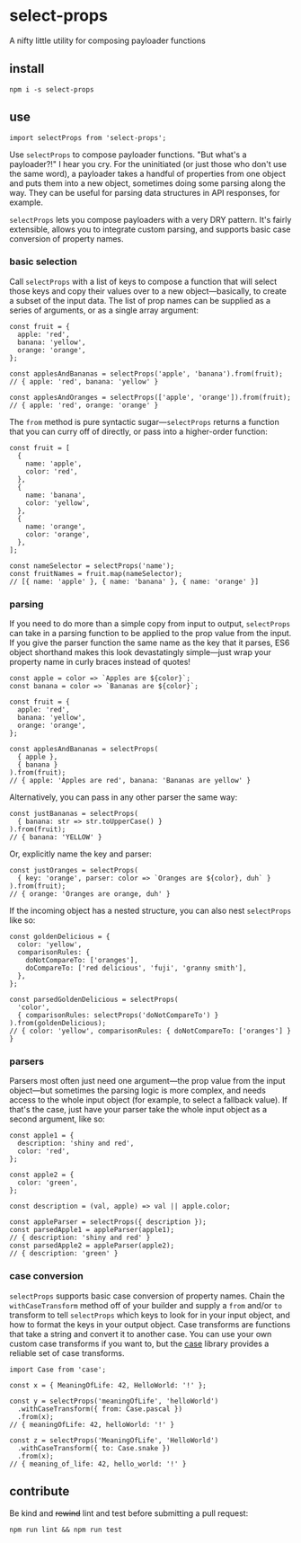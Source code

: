 # select-props
A nifty little utility for composing payloader functions

## install
```
npm i -s select-props
```

## use
```
import selectProps from 'select-props';
```
Use `selectProps` to compose payloader functions. "But what's a payloader?!" I hear you cry. For the uninitiated (or just those who don't use the same word), a payloader takes a handful of properties from one object and puts them into a new object, sometimes doing some parsing along the way. They can be useful for parsing data structures in API responses, for example.

`selectProps` lets you compose payloaders with a very DRY pattern. It's fairly extensible, allows you to integrate custom parsing, and supports basic case conversion of property names.
### basic selection
Call `selectProps` with a list of keys to compose a function that will select those keys and copy their values over to a new object—basically, to create a subset of the input data. The list of prop names can be supplied as a series of arguments, or as a single array argument:
```
const fruit = {
  apple: 'red',
  banana: 'yellow',
  orange: 'orange',
};

const applesAndBananas = selectProps('apple', 'banana').from(fruit);
// { apple: 'red', banana: 'yellow' }

const applesAndOranges = selectProps(['apple', 'orange']).from(fruit);
// { apple: 'red', orange: 'orange' }
```
The `from` method is pure syntactic sugar—`selectProps` returns a function that you can curry off of directly, or pass into a higher-order function:
```
const fruit = [
  {
    name: 'apple',
    color: 'red',
  },
  {
    name: 'banana',
    color: 'yellow',
  },
  {
    name: 'orange',
    color: 'orange',
  },
];

const nameSelector = selectProps('name');
const fruitNames = fruit.map(nameSelector);
// [{ name: 'apple' }, { name: 'banana' }, { name: 'orange' }]
```

### parsing
If you need to do more than a simple copy from input to output, `selectProps` can take in a parsing function to be applied to the prop value from the input. If you give the parser function the same name as the key that it parses, ES6 object shorthand makes this look devastatingly simple—just wrap your property name in curly braces instead of quotes!
```
const apple = color => `Apples are ${color}`;
const banana = color => `Bananas are ${color}`;

const fruit = {
  apple: 'red',
  banana: 'yellow',
  orange: 'orange',
};

const applesAndBananas = selectProps(
  { apple },
  { banana }
).from(fruit);
// { apple: 'Apples are red', banana: 'Bananas are yellow' }
```
Alternatively, you can pass in any other parser the same way:
```
const justBananas = selectProps(
  { banana: str => str.toUpperCase() }
).from(fruit);
// { banana: 'YELLOW' }
```
Or, explicitly name the key and parser:
```
const justOranges = selectProps(
  { key: 'orange', parser: color => `Oranges are ${color}, duh` }
).from(fruit);
// { orange: 'Oranges are orange, duh' }
```
If the incoming object has a nested structure, you can also nest `selectProps` like so:
```
const goldenDelicious = {
  color: 'yellow',
  comparisonRules: {
    doNotCompareTo: ['oranges'],
    doCompareTo: ['red delicious', 'fuji', 'granny smith'],
  },
};

const parsedGoldenDelicious = selectProps(
  'color',
  { comparisonRules: selectProps('doNotCompareTo') }
).from(goldenDelicious);
// { color: 'yellow', comparisonRules: { doNotCompareTo: ['oranges'] } }
```
### parsers
Parsers most often just need one argument—the prop value from the input object—but sometimes the parsing logic is more complex, and needs access to the whole input object (for example, to select a fallback value). If that's the case, just have your parser take the whole input object as a second argument, like so:
```
const apple1 = {
  description: 'shiny and red',
  color: 'red',
};

const apple2 = {
  color: 'green',
};

const description = (val, apple) => val || apple.color;

const appleParser = selectProps({ description });
const parsedApple1 = appleParser(apple1);
// { description: 'shiny and red' }
const parsedApple2 = appleParser(apple2);
// { description: 'green' }
```
### case conversion
`selectProps` supports basic case conversion of property names. Chain the `withCaseTransform` method off of your builder and supply a `from` and/or `to` transform to tell `selectProps` which keys to look for in your input object, and how to format the keys in your output object. Case transforms are functions that take a string and convert it to another case. You can use your own custom case transforms if you want to, but the [case](https://www.npmjs.com/package/case) library provides a reliable set of case transforms.
```
import Case from 'case';

const x = { MeaningOfLife: 42, HelloWorld: '!' };

const y = selectProps('meaningOfLife', 'helloWorld')
  .withCaseTransform({ from: Case.pascal })
  .from(x);
// { meaningOfLife: 42, helloWorld: '!' }

const z = selectProps('MeaningOfLife', 'HelloWorld')
  .withCaseTransform({ to: Case.snake })
  .from(x);
// { meaning_of_life: 42, hello_world: '!' }
```
## contribute
Be kind and ~~rewind~~ lint and test before submitting a pull request:
```
npm run lint && npm run test
```